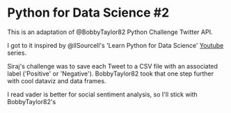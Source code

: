 # Python for Data Science #2 

This is an adaptation of @BobbyTaylor82 Python Challenge Twitter API. 

I got to it inspired by @llSourcell's 'Learn Python for Data Science' <a href='https://www.youtube.com/watch?v=o_OZdbCzHUA&t=3s'>Youtube</a> series.

Siraj's challenge was to save each Tweet to a CSV file with an associated label ('Positive' or 'Negative'). BobbyTaylor82 took that one step further with cool dataviz and data frames. 

I read vader is better for social sentiment analysis, so I'll stick with BobbyTaylor82's 
